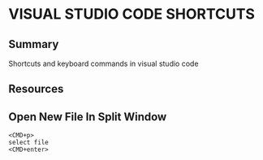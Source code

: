 # VISUAL STUDIO CODE SHORTCUTS

## Summary

Shortcuts and keyboard commands in visual studio code

## Resources

## Open New File In Split Window

```
<CMD+p>
select file
<CMD+enter>
```

